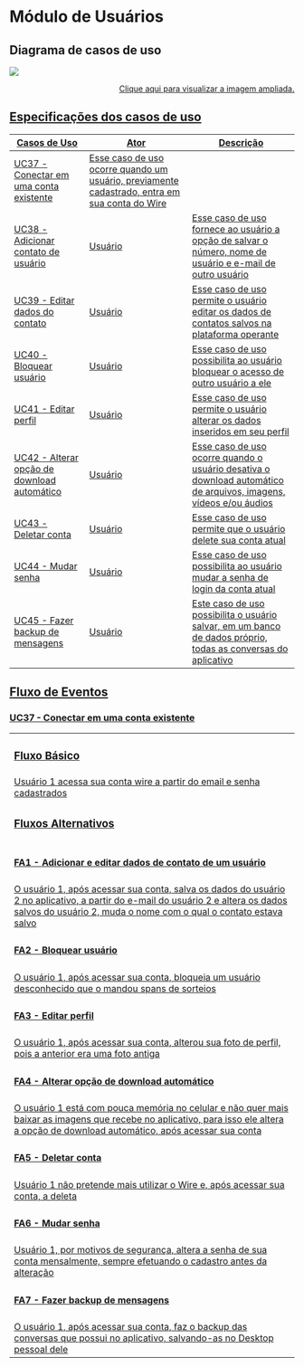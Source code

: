 # Módulo de Usuários

## Diagrama de casos de uso

<img src="docs/assets/img/modeling/uc_diagrams/UserCasesDiagram_Wire_Usuarios.png">

<p align="right">
<a href="https://user-images.githubusercontent.com/42645264/66132062-ddde5200-e5ca-11e9-93ac-1169ef9e4577.png"> Clique aqui para visualizar a imagem ampliada.
</p>

## Especificações dos casos de uso

|Casos de Uso|Ator|Descrição|
|---|---|------|
|UC37 - Conectar em uma conta existente | Esse caso de uso ocorre quando um usuário, previamente cadastrado, entra em sua conta do Wire|
|UC38 - Adicionar contato de usuário| Usuário | Esse caso de uso fornece ao usuário a opção de salvar o número, nome de usuário e e-mail de outro usuário|
|UC39 - Editar dados do contato| Usuário | Esse caso de uso permite o usuário editar os dados de contatos salvos na plataforma operante|
|UC40 - Bloquear usuário| Usuário | Esse caso de uso possibilita ao usuário bloquear o acesso de outro usuário a ele|
|UC41 - Editar perfil| Usuário | Esse caso de uso permite o usuário alterar os dados inseridos em seu perfil|
|UC42 - Alterar opção de download automático| Usuário | Esse caso de uso ocorre quando o usuário desativa o download automático de arquivos, imagens, vídeos e/ou áudios|
|UC43 - Deletar conta| Usuário | Esse caso de uso permite que o usuário delete sua conta atual|
|UC44 - Mudar senha| Usuário | Esse caso de uso possibilita ao usuário mudar a senha de login da conta atual|
|UC45 - Fazer backup de mensagens| Usuário | Este caso de uso possibilita o usuário salvar, em um banco de dados próprio, todas as conversas do aplicativo |

## Fluxo de Eventos

### **UC37 - Conectar em uma conta existente**
| |
| - |
| <h3> Fluxo Básico </h3> |
| Usuário 1 acessa sua conta wire a partir do email e senha cadastrados
| <h3> Fluxos Alternativos </h3> |
| <h4><b> FA1 - Adicionar e editar dados de contato de um usuário </b></h4> |
| O usuário 1, após acessar sua conta, salva os dados do usuário 2 no aplicativo, a partir do e-mail do usuário 2 e altera os dados salvos do usuário 2, muda o nome com o qual o contato estava salvo |
| <h4><b> FA2 - Bloquear usuário </b></h4> |
| O usuário 1, após acessar sua conta, bloqueia um usuário desconhecido que o mandou spans de sorteios |
| <h4><b> FA3 - Editar perfil </b></h4> |
| O usuário 1, após acessar sua conta, alterou sua foto de perfil, pois a anterior era uma foto antiga |
| <h4><b> FA4 - Alterar opção de download automático </b></h4> |
| O usuário 1 está com pouca memória no celular e não quer mais baixar as imagens que recebe no aplicativo, para isso ele altera a opção de download automático, após acessar sua conta |
| <h4><b> FA5 - Deletar conta </b></h4> |
| Usuário 1 não pretende mais utilizar o Wire e, após acessar sua conta, a deleta |
| <h4><b> FA6 - Mudar senha </b></h4> |
| Usuário 1, por motivos de segurança, altera a senha de sua conta mensalmente, sempre efetuando o cadastro antes da alteração |
| <h4><b> FA7 - Fazer backup de mensagens </b></h4> |
| O usuário 1, após acessar sua conta, faz o backup das conversas que possui no aplicativo, salvando-as no Desktop pessoal dele |
